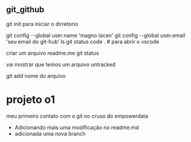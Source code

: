 ## git_github


git init para iniciar o dirretorio

git config --global user.name 'magno lacen'
git config --global user.email 'seu email do git-hub'
ls
git status
code . # para abrir o vscode

criar um arquivo
readme.me
git status

vai mostrar que temos um arquivo untracked

git add nome do arquivo

# projeto o1

meu primeiro contato com o git no cruso do empowerdata

-  Adicionando mais uma modificação no readme.md
-  adicionada uma nova branch
